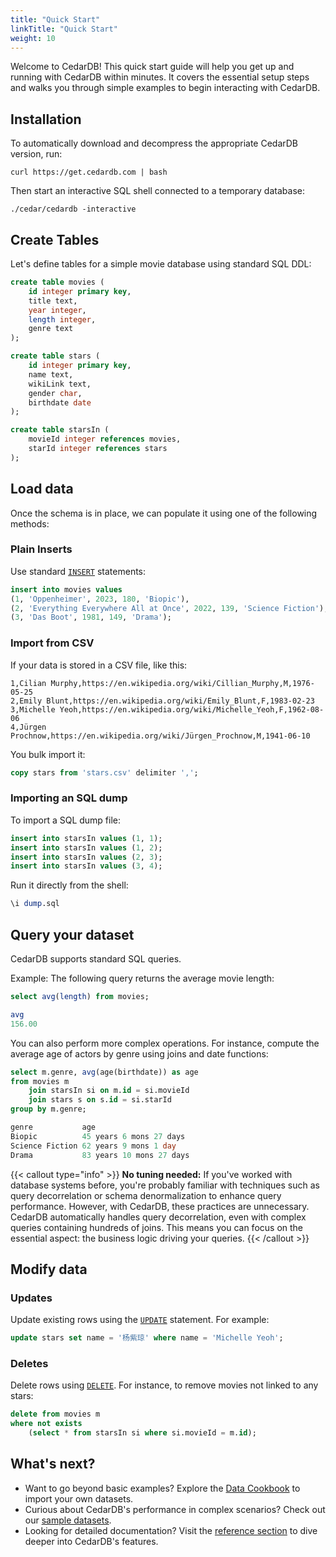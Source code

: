 ```yaml
---
title: "Quick Start"
linkTitle: "Quick Start"
weight: 10
---
```


Welcome to CedarDB! This quick start guide will help you get up and running with CedarDB within minutes.
It covers the essential setup steps and walks you through simple examples to begin interacting with CedarDB.

## Installation


To automatically download and decompress the appropriate CedarDB version, run:

```shell
curl https://get.cedardb.com | bash
```

Then start an interactive SQL shell connected to a temporary database:

```shell
./cedar/cedardb -interactive
```

## Create Tables

Let's define tables for a simple movie database using standard SQL DDL:

```sql
create table movies (
    id integer primary key,
    title text,
    year integer,
    length integer,
    genre text
);

create table stars (
    id integer primary key,
    name text,
    wikiLink text,
    gender char,
    birthdate date
);

create table starsIn (
    movieId integer references movies,
    starId integer references stars
);
```

## Load data
Once the schema is in place, we can populate it using one of the following methods:

### Plain Inserts
Use standard [`INSERT`](../../references/sqlreference/statements/insert) statements:

```sql
insert into movies values
(1, 'Oppenheimer', 2023, 180, 'Biopic'),
(2, 'Everything Everywhere All at Once', 2022, 139, 'Science Fiction'),
(3, 'Das Boot', 1981, 149, 'Drama');
```

### Import from CSV
If your data is stored in a CSV file, like this:

```text {filename="stars.csv"}
1,Cilian Murphy,https://en.wikipedia.org/wiki/Cillian_Murphy,M,1976-05-25
2,Emily Blunt,https://en.wikipedia.org/wiki/Emily_Blunt,F,1983-02-23
3,Michelle Yeoh,https://en.wikipedia.org/wiki/Michelle_Yeoh,F,1962-08-06
4,Jürgen Prochnow,https://en.wikipedia.org/wiki/Jürgen_Prochnow,M,1941-06-10
```
You bulk import it:
```sql
copy stars from 'stars.csv' delimiter ',';
```
### Importing an SQL dump
To import a SQL dump file:

```sql {filename="dump.sql"}
insert into starsIn values (1, 1);
insert into starsIn values (1, 2);
insert into starsIn values (2, 3);
insert into starsIn values (3, 4);
```

Run it directly from the shell:

```sql
\i dump.sql
```

## Query your dataset
CedarDB supports standard SQL queries.

Example: The following query returns the average movie length:
```sql
select avg(length) from movies;
```

```sql
avg
156.00
```

You can also perform more complex operations.
For instance, compute the average age of actors by genre using joins and date functions:

```sql
select m.genre, avg(age(birthdate)) as age
from movies m 
    join starsIn si on m.id = si.movieId
    join stars s on s.id = si.starId
group by m.genre;
```

```sql
genre           age
Biopic          45 years 6 mons 27 days
Science Fiction 62 years 9 mons 1 day
Drama           83 years 10 mons 27 days
```

{{< callout type="info" >}}
**No tuning needed:** 
If you've worked with database systems before, you're probably familiar with techniques such as query decorrelation or schema denormalization to enhance query performance.
However, with CedarDB, these practices are unnecessary. CedarDB automatically handles query decorrelation, even with complex queries containing hundreds of joins. 
This means you can focus on the essential aspect: the business logic driving your queries.
{{< /callout >}}

## Modify data


### Updates
Update existing rows using the [`UPDATE`](../../references/sqlreference/statements/update) statement. For example:
```sql
update stars set name = '杨紫琼' where name = 'Michelle Yeoh';
```

### Deletes
Delete rows using [`DELETE`](../../references/sqlreference/statements/delete).
For instance, to remove movies not linked to any stars:
```sql
delete from movies m
where not exists 
    (select * from starsIn si where si.movieId = m.id);
```

## What's next?

* Want to go beyond basic examples? Explore the [Data Cookbook](../../cookbook) to import your own datasets.
* Curious about CedarDB's performance in complex scenarios? Check out our [sample datasets](../../example_datasets).
* Looking for detailed documentation? Visit the [reference section](../../references) to dive deeper into CedarDB's features.

